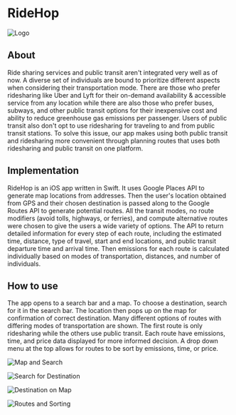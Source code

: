 # RideHop
![Logo](https://github.com/lordboba/UberProject/assets/56620132/93cb6d98-7b4b-487b-87f7-27b481e7515e)


## About
Ride sharing services and public transit aren't integrated very well as of now. A diverse set of individuals are bound to prioritize different aspects when considering their transportation mode. There are those who prefer ridesharing like Uber and Lyft for their on-demand availability & accessible service from any location while there are also those who prefer buses, subways, and other public transit options for their inexpensive cost and ability to reduce greenhouse gas emissions per passenger. Users of public transit also don't opt to use ridesharing for traveling to and from public transit stations. To solve this issue, our app makes using both public transit and ridesharing more convenient through planning routes that uses both ridesharing and public transit on one platform. 


## Implementation
RideHop is an iOS app written in Swift. It uses Google Places API to generate map locations from addresses. Then the user's location obtained from GPS and their chosen destination is passed along to the Google Routes API to generate potential routes. All the transit modes, no route modifiers (avoid tolls, highways, or ferries), and compute alternative routes were chosen to give the users a wide variety of options. The API to return detailed information for every step of each route, including the estimated time, distance, type of travel, start and end locations, and public transit departure time and arrival time. Then emissions for each route is calculated individually based on modes of transportation, distances, and number of individuals. 


## How to use
The app opens to a search bar and a map. To choose a destination, search for it in the search bar. The location then pops up on the map for confirmation of correct destination. Many different options of routes with differing modes of transportation are shown. The first route is only ridesharing while the others use public transit. Each route have emissions, time, and price data displayed for more informed decision. A drop down menu at the top allows for routes to be sort by emissions, time, or price.

![Map and Search](https://github.com/lordboba/UberProject/assets/56620132/77acbe10-569b-4375-8c15-62c526ce2337)

![Search for Destination](https://github.com/lordboba/UberProject/assets/56620132/f68f43d6-e489-4b24-b2cb-69066000e3cd)

![Destination on Map](https://github.com/lordboba/UberProject/assets/56620132/0def199e-6442-4974-9e71-285a3ef246a6)

![Routes and Sorting](https://github.com/lordboba/UberProject/assets/56620132/1b3ca4b6-0157-44ac-853f-3bddbb019b64)

